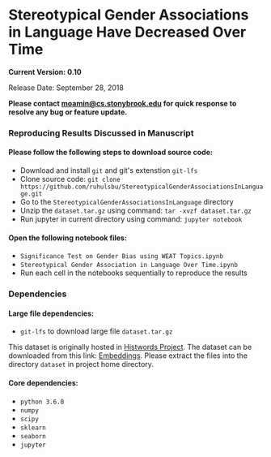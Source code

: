 # Stereotypical Gender Associations in Language Have Decreased Over Time

**__Current Version: 0.10__**

Release Date: September 28, 2018  

**Please contact moamin@cs.stonybrook.edu for quick response to resolve any bug or feature update.**

### Reproducing Results Discussed in Manuscript

#### Please follow the following steps to download source code: 
  * Download and install `git` and git's extenstion `git-lfs`
  * Clone source code: `git clone https://github.com/ruhulsbu/StereotypicalGenderAssociationsInLanguage.git`
  * Go to the `StereotypicalGenderAssociationsInLanguage` directory
  * Unzip the `dataset.tar.gz` using command: `tar -xvzf dataset.tar.gz`
  * Run jupyter in current directory using command: `jupyter notebook` 

#### Open the following notebook files: 
  *  `Significance Test on Gender Bias using WEAT Topics.ipynb`
  *  `Stereotypical Gender Association in Language Over Time.ipynb`
  * Run each cell in the notebooks sequentially to reproduce the results

### Dependencies

#### Large file dependencies:
  * `git-lfs` to download large file `dataset.tar.gz`

This dataset is originally hosted in [Histwords Project](https://nlp.stanford.edu/projects/histwords/). The dataset can be downloaded from this link: [Embeddings](http://snap.stanford.edu/historical_embeddings/eng-all_sgns.zip). Please extract the files into the directory `dataset` in project home directory.

#### Core dependencies:
  * `python 3.6.0`
  * `numpy` 
  * `scipy` 
  * `sklearn`
  * `seaborn`
  * `jupyter`



